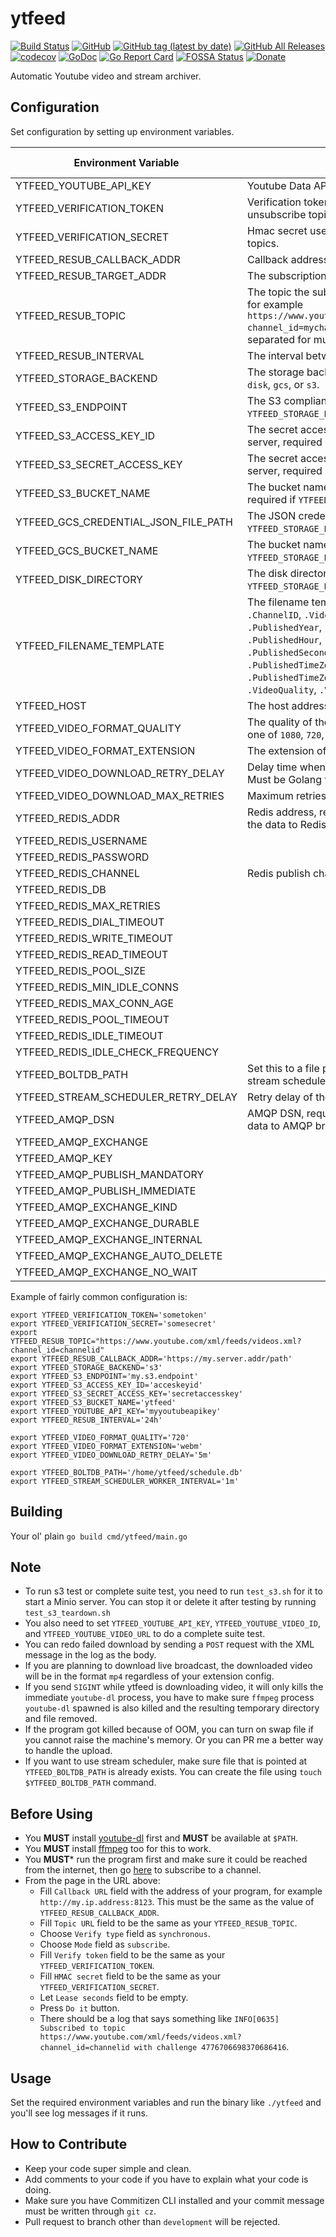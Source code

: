 # ytfeed
[![Build Status](https://travis-ci.org/worksinmagic/ytfeed.svg?branch=master)](https://travis-ci.org/worksinmagic/ytfeed)
[![GitHub](https://img.shields.io/github/license/worksinmagic/ytfeed)](https://raw.githubusercontent.com/worksinmagic/ytfeed/master/LICENSE)
[![GitHub tag (latest by date)](https://img.shields.io/github/v/tag/worksinmagic/ytfeed)](https://github.com/worksinmagic/ytfeed/releases/latest)
[![GitHub All Releases](https://img.shields.io/github/downloads/worksinmagic/ytfeed/total)](https://github.com/worksinmagic/ytfeed/releases)
[![codecov](https://codecov.io/gh/worksinmagic/ytfeed/branch/master/graph/badge.svg)](https://codecov.io/gh/worksinmagic/ytfeed)
[![GoDoc](https://godoc.org/github.com/worksinmagic/ytfeed?status.svg)](https://godoc.org/github.com/worksinmagic/ytfeed)
[![Go Report Card](https://goreportcard.com/badge/github.com/worksinmagic/ytfeed)](https://goreportcard.com/report/github.com/worksinmagic/ytfeed)
[![FOSSA Status](https://app.fossa.io/api/projects/git%2Bgithub.com%2Fworksinmagic%2Fytfeed.svg?type=small)](https://app.fossa.io/projects/git%2Bgithub.com%2Fworksinmagic%2Fytfeed?ref=badge_small)
[![Donate](https://img.shields.io/badge/donate-patreon-blue)](https://www.patreon.com/worksinmagic)

Automatic Youtube video and stream archiver.

## Configuration

Set configuration by setting up environment variables.

| Environment Variable                 | Description                                                                                                                                                                                                                                                                                                                                           | Default Value                                                                                                                     | Is Required |
|--------------------------------------|-------------------------------------------------------------------------------------------------------------------------------------------------------------------------------------------------------------------------------------------------------------------------------------------------------------------------------------------------------|-----------------------------------------------------------------------------------------------------------------------------------|-------------|
|        YTFEED_YOUTUBE_API_KEY        | Youtube Data API Key.                                                                                                                                                                                                                                                                                                                       |                                                                                                                                   | true        |
|       YTFEED_VERIFICATION_TOKEN      | Verification token used to subscribe and unsubscribe topics.                                                                                                                                                                                                                                                                                |                                                                                                                                   | true        |
|      YTFEED_VERIFICATION_SECRET      | Hmac secret used to subscribe and unsubscribe topics.                                                                                                                                                                                                                                                                                       |                                                                                                                                   | true        |
|      YTFEED_RESUB_CALLBACK_ADDR      | Callback address to ytfeed.                                                                                                                                                                                                                                                                                                                 |                                                                                                                                   | true        |
|       YTFEED_RESUB_TARGET_ADDR       | The subscription page of pubsubhubbub.                                                                                                                                                                                                                                                                                                                | `https://pubsubhubbub.appspot.com/subscribe`                                                                                      |             |
|          YTFEED_RESUB_TOPIC          | The topic the subscription should subscribe to, for example `https://www.youtube.com/xml/feeds/videos.xml?channel_id=mychannelid`, can be space separated for multiple topics, required.                                                                                                                                                              |                                                                                                                                   | true        |
|         YTFEED_RESUB_INTERVAL        | The interval between resubscription.                                                                                                                                                                                                                                                                                                                  | `72h`                                                                                                                             |             |
|        YTFEED_STORAGE_BACKEND        | The storage backend, required. Must be one of `disk`, `gcs`, or `s3`.                                                                                                                                                                                                                                                                                 |                                                                                                                                   | true        |
|          YTFEED_S3_ENDPOINT          | The S3 compliant server endpoint, required if `YTFEED_STORAGE_BACKEND` is `s3`.                                                                                                                                                                                                                                                                       |                                                                                                                                   |             |
|        YTFEED_S3_ACCESS_KEY_ID       | The secret access key id for the S3 compliant server, required if  `YTFEED_STORAGE_BACKEND`  is  `s3` .                                                                                                                                                                                                                                               |                                                                                                                                   |             |
|      YTFEED_S3_SECRET_ACCESS_KEY     | The secret access key id for the S3 compliant server, required if  `YTFEED_STORAGE_BACKEND`  is  `s3` .                                                                                                                                                                                                                                               |                                                                                                                                   |             |
|         YTFEED_S3_BUCKET_NAME        | The bucket name for the S3 compliant server, required if  `YTFEED_STORAGE_BACKEND`  is  `s3` .                                                                                                                                                                                                                                                        |                                                                                                                                   |             |
| YTFEED_GCS_CREDENTIAL_JSON_FILE_PATH | The JSON credential file for GCS, only used if  `YTFEED_STORAGE_BACKEND`  is  `gcs` .                                                                                                                                                                                                                                                                 |                                                                                                                                   |             |
|        YTFEED_GCS_BUCKET_NAME        | The bucket name for GCS, required if  `YTFEED_STORAGE_BACKEND`  is  `gcs` .                                                                                                                                                                                                                                                                           |                                                                                                                                   |             |
|         YTFEED_DISK_DIRECTORY        | The disk directory path, required if `YTFEED_STORAGE_BACKEND` is `disk`.                                                                                                                                                                                                                                                                              |                                                                                                                                   |             |
|       YTFEED_FILENAME_TEMPLATE       | The filename template. The usable variables are `.ChannelID`, `.VideoID`, `.Published`, `.Title`, `.PublishedYear`, `.PublishedMonth`, `.PublishedDay`, `.PublishedHour`, `.PublishedMinute`, `.PublishedSecond`, `.PublishedNanosecond`, `.PublishedTimeZone`, `.PublishedTimeZoneOffsetSeconds`, `.VideoQuality`, `.VideoExtension`, and `.Author`. | `{{.ChannelID}}/{{.PublishedYear}}/{{.PublishedMonth}}/{{.PublishedDay}}/{{.PublishedTimeZone}}/{{.VideoID}}.{{.VideoExtension}}` |             |
|              YTFEED_HOST             | The host address.                                                                                                                                                                                                                                                                                                                                     | `:8123`                                                                                                                           |             |
|      YTFEED_VIDEO_FORMAT_QUALITY     | The quality of the video to download, must be one of `1080`, `720`, `640`, `480`, `360`, `240`, or `144`.                                                                                                                                                                                                                                             | `720`                                                                                                                             |             |
|     YTFEED_VIDEO_FORMAT_EXTENSION    | The extension of the video to download.                                                                                                                                                                                                                                                                                                               | `webm`                                                                                                                            |             |
|   YTFEED_VIDEO_DOWNLOAD_RETRY_DELAY  | Delay time when retrying, set to activate retries. Must be Golang time duration string. Example: `5m`                                                                                                                                                                                                                                                 |                                                                                                                                   |             |
|   YTFEED_VIDEO_DOWNLOAD_MAX_RETRIES  | Maximum retries before giving up.                                                                                                                                                                                                                                                                                                                     | `5`                                                                                                                               |             |
|           YTFEED_REDIS_ADDR          | Redis address, required if you want to publish the data to Redis PubSub.                                                                                                                                                                                                                                                                              |                                                                                                                                   |             |
|         YTFEED_REDIS_USERNAME        |                                                                                                                                                                                                                                                                                                                                                       |                                                                                                                                   |             |
|         YTFEED_REDIS_PASSWORD        |                                                                                                                                                                                                                                                                                                                                                       |                                                                                                                                   |             |
|         YTFEED_REDIS_CHANNEL         | Redis publish channel.                                                                                                                                                                                                                                                                                                                                | `ytfeed`                                                                                                                          |             |
|            YTFEED_REDIS_DB           |                                                                                                                                                                                                                                                                                                                                                       |                                                                                                                                   |             |
|       YTFEED_REDIS_MAX_RETRIES       |                                                                                                                                                                                                                                                                                                                                                       |                                                                                                                                   |             |
|       YTFEED_REDIS_DIAL_TIMEOUT      |                                                                                                                                                                                                                                                                                                                                                       |                                                                                                                                   |             |
|      YTFEED_REDIS_WRITE_TIMEOUT      |                                                                                                                                                                                                                                                                                                                                                       |                                                                                                                                   |             |
|       YTFEED_REDIS_READ_TIMEOUT      |                                                                                                                                                                                                                                                                                                                                                       |                                                                                                                                   |             |
|        YTFEED_REDIS_POOL_SIZE        |                                                                                                                                                                                                                                                                                                                                                       |                                                                                                                                   |             |
|      YTFEED_REDIS_MIN_IDLE_CONNS     |                                                                                                                                                                                                                                                                                                                                                       |                                                                                                                                   |             |
|       YTFEED_REDIS_MAX_CONN_AGE      |                                                                                                                                                                                                                                                                                                                                                       |                                                                                                                                   |             |
|       YTFEED_REDIS_POOL_TIMEOUT      |                                                                                                                                                                                                                                                                                                                                                       |                                                                                                                                   |             |
|       YTFEED_REDIS_IDLE_TIMEOUT      |                                                                                                                                                                                                                                                                                                                                                       |                                                                                                                                   |             |
|   YTFEED_REDIS_IDLE_CHECK_FREQUENCY  |                                                                                                                                                                                                                                                                                                                                                       |                                                                                                                                   |             |
|          YTFEED_BOLTDB_PATH          | Set this to a file path if you want to activate stream scheduler.                                                                                                                                                                                                                                                                                     |                                                                                                                                   |             |
|  YTFEED_STREAM_SCHEDULER_RETRY_DELAY | Retry delay of the scheduler.                                                                                                                                                                                                                                                                                                                         | `1m`                                                                                                                              |             |
|            YTFEED_AMQP_DSN           | AMQP DSN, required if you want to publish the data to AMQP broker.                                                                                                                                                                                                                                                                                    |                                                                                                                                   |             |
|         YTFEED_AMQP_EXCHANGE         |                                                                                                                                                                                                                                                                                                                                                       | `ytfeed`                                                                                                                          |             |
|            YTFEED_AMQP_KEY           |                                                                                                                                                                                                                                                                                                                                                       | `schedule`                                                                                                                        |             |
|     YTFEED_AMQP_PUBLISH_MANDATORY    |                                                                                                                                                                                                                                                                                                                                                       | `true`                                                                                                                            |             |
|     YTFEED_AMQP_PUBLISH_IMMEDIATE    |                                                                                                                                                                                                                                                                                                                                                       | `false`                                                                                                                           |             |
|       YTFEED_AMQP_EXCHANGE_KIND      |                                                                                                                                                                                                                                                                                                                                                       | `topic`                                                                                                                           |             |
|     YTFEED_AMQP_EXCHANGE_DURABLE     |                                                                                                                                                                                                                                                                                                                                                       | `true`                                                                                                                            |             |
|     YTFEED_AMQP_EXCHANGE_INTERNAL    |                                                                                                                                                                                                                                                                                                                                                       | `false`                                                                                                                           |             |
|   YTFEED_AMQP_EXCHANGE_AUTO_DELETE   |                                                                                                                                                                                                                                                                                                                                                       | `false`                                                                                                                           |             |
|     YTFEED_AMQP_EXCHANGE_NO_WAIT     |                                                                                                                                                                                                                                                                                                                                                       | `false`                                                                                                                           |             |

Example of fairly common configuration is:

```
export YTFEED_VERIFICATION_TOKEN='sometoken'
export YTFEED_VERIFICATION_SECRET='somesecret' 
export YTFEED_RESUB_TOPIC="https://www.youtube.com/xml/feeds/videos.xml?channel_id=channelid"
export YTFEED_RESUB_CALLBACK_ADDR='https://my.server.addr/path'
export YTFEED_STORAGE_BACKEND='s3'
export YTFEED_S3_ENDPOINT='my.s3.endpoint'
export YTFEED_S3_ACCESS_KEY_ID='acceskeyid'
export YTFEED_S3_SECRET_ACCESS_KEY='secretaccesskey'
export YTFEED_S3_BUCKET_NAME='ytfeed'
export YTFEED_YOUTUBE_API_KEY='myyoutubeapikey'
export YTFEED_RESUB_INTERVAL='24h'

export YTFEED_VIDEO_FORMAT_QUALITY='720'
export YTFEED_VIDEO_FORMAT_EXTENSION='webm'
export YTFEED_VIDEO_DOWNLOAD_RETRY_DELAY='5m'

export YTFEED_BOLTDB_PATH='/home/ytfeed/schedule.db'
export YTFEED_STREAM_SCHEDULER_WORKER_INTERVAL='1m'
```

## Building

Your ol' plain `go build cmd/ytfeed/main.go`

## Note

- To run s3 test or complete suite test, you need to run `test_s3.sh` for it to start a Minio server. You can stop it or delete it after testing by running `test_s3_teardown.sh`
- You also need to set `YTFEED_YOUTUBE_API_KEY`, `YTFEED_YOUTUBE_VIDEO_ID`, and `YTFEED_YOUTUBE_VIDEO_URL` to do a complete suite test.
- You can redo failed download by sending a `POST` request with the XML message in the log as the body.
- If you are planning to download live broadcast, the downloaded video will be in the format `mp4` regardless of your extension config.
- If you send `SIGINT` while ytfeed is downloading video, it will only kills the immediate `youtube-dl` process, you have to make sure `ffmpeg` process `youtube-dl` spawned is also killed and the resulting temporary directory and file removed.
- If the program got killed because of OOM, you can turn on swap file if you cannot raise the machine's memory. Or you can PR me a better way to handle the upload.
- If you want to use stream scheduler, make sure file that is pointed at `YTFEED_BOLTDB_PATH` is already exists. You can create the file using `touch $YTFEED_BOLTDB_PATH` command.

## Before Using

- You **MUST** install [youtube-dl](https://github.com/ytdl-org/youtube-dl) first and **MUST** be available at `$PATH`.
- You **MUST** install [ffmpeg](https://ffmpeg.org/) too for this to work.
- You **MUST*** run the program first and make sure it could be reached from the internet, then go [here](https://pubsubhubbub.appspot.com/subscribe) to subscribe to a channel.
- From the page in the URL above: 
    - Fill `Callback URL` field with the address of your program, for example `http://my.ip.address:8123`. This must be the same as the value of `YTFEED_RESUB_CALLBACK_ADDR`.
    - Fill `Topic URL` field to be the same as your `YTFEED_RESUB_TOPIC`. 
    - Choose `Verify type` field as `synchronous`.
    - Choose `Mode` field as `subscribe`.
    - Fill `Verify token` field to be the same as your `YTFEED_VERIFICATION_TOKEN`.
    - Fill `HMAC secret` field to be the same as your `YTFEED_VERIFICATION_SECRET`.
    - Let `Lease seconds` field to be empty.
    - Press `Do it` button.
    - There should be a log that says something like `INFO[0635] Subscribed to topic https://www.youtube.com/xml/feeds/videos.xml?channel_id=channelid with challenge 4776706698370686416`. 

## Usage

Set the required environment variables and run the binary like `./ytfeed`
and you'll see log messages if it runs.

## How to Contribute

- Keep your code super simple and clean.
- Add comments to your code if you have to explain what your code is doing.
- Make sure you have Commitizen CLI installed and your commit message must be written through `git cz`.
- Pull request to branch other than `development` will be rejected.
